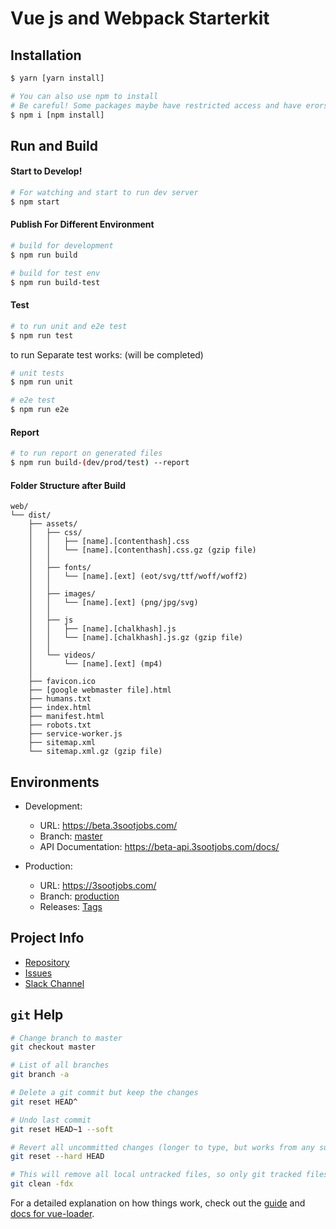 # Vue js and Webpack Starterkit

## Installation
```bash
$ yarn [yarn install]

# You can also use npm to install
# Be careful! Some packages maybe have restricted access and have erors on installing 
$ npm i [npm install]
``` 

## Run and Build
#### Start to Develop!
```bash
# For watching and start to run dev server
$ npm start
```

#### Publish For Different Environment
```bash
# build for development
$ npm run build
```
```bash
# build for test env
$ npm run build-test
```

#### Test
```bash
# to run unit and e2e test
$ npm run test
```

to run Separate test works: (will be completed)
```bash
# unit tests
$ npm run unit

# e2e test
$ npm run e2e
```

#### Report
```bash
# to run report on generated files
$ npm run build-(dev/prod/test) --report
```

#### Folder Structure after Build
```
web/
└── dist/
    ├── assets/
    │   ├── css/
    │   │   ├── [name].[contenthash].css
    │   │   └── [name].[contenthash].css.gz (gzip file)
    │   │
    │   ├── fonts/
    │   │   └── [name].[ext] (eot/svg/ttf/woff/woff2)
    │   │
    │   ├── images/
    │   │   └── [name].[ext] (png/jpg/svg)
    │   │
    │   ├── js
    │   │   ├── [name].[chalkhash].js
    │   │   └── [name].[chalkhash].js.gz (gzip file)
    │   │
    │   └── videos/
    │       └── [name].[ext] (mp4)
    │
    ├── favicon.ico
    ├── [google webmaster file].html
    ├── humans.txt
    ├── index.html
    ├── manifest.html
    ├── robots.txt
    ├── service-worker.js
    ├── sitemap.xml
    └── sitemap.xml.gz (gzip file)
```

## Environments
+ Development:
    - URL: https://beta.3sootjobs.com/
    - Branch: [master](tree/master/)
    - API Documentation: https://beta-api.3sootjobs.com/docs/

+ Production:
    - URL: https://3sootjobs.com/
    - Branch: [production](tree/production/)
    - Releases: [Tags](tags/)

## Project Info
- [Repository](https://gitlab.com/ctrltech/3sootjobs/web)
- [Issues](https://gitlab.com/ctrltech/3sootjobs/web/boards)
- [Slack Channel](https://ctrltechteam.slack.com/messages/C5UPDUM4G)

## `git` Help
```bash
# Change branch to master
git checkout master

# List of all branches
git branch -a

# Delete a git commit but keep the changes
git reset HEAD^

# Undo last commit
git reset HEAD~1 --soft

# Revert all uncommitted changes (longer to type, but works from any subdirectory)
git reset --hard HEAD

# This will remove all local untracked files, so only git tracked files remain
git clean -fdx
```

For a detailed explanation on how things work, check out the [guide](http://vuejs-templates.github.io/webpack/) and [docs for vue-loader](http://vuejs.github.io/vue-loader).